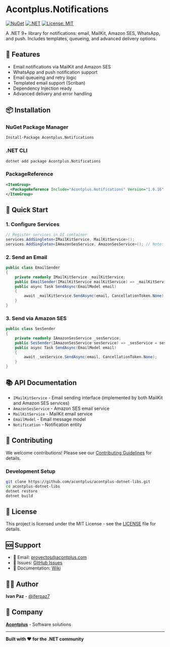 # Acontplus.Notifications

[![NuGet](https://img.shields.io/nuget/v/Acontplus.Notifications.svg)](https://www.nuget.org/packages/Acontplus.Notifications)
[![.NET](https://img.shields.io/badge/.NET-9.0-blue.svg)](https://dotnet.microsoft.com/download/dotnet/9.0)
[![License: MIT](https://img.shields.io/badge/License-MIT-yellow.svg)](https://opensource.org/licenses/MIT)

A .NET 9+ library for notifications: email, MailKit, Amazon SES, WhatsApp, and push. Includes templates, queueing, and advanced delivery options.

## 🚀 Features

- Email notifications via MailKit and Amazon SES
- WhatsApp and push notification support
- Email queueing and retry logic
- Templated email support (Scriban)
- Dependency Injection ready
- Advanced delivery and error handling

## 📦 Installation

### NuGet Package Manager
```bash
Install-Package Acontplus.Notifications
```

### .NET CLI
```bash
dotnet add package Acontplus.Notifications
```

### PackageReference
```xml
<ItemGroup>
  <PackageReference Include="Acontplus.Notifications" Version="1.0.16" />
</ItemGroup>
```

## 🎯 Quick Start

### 1. Configure Services
```csharp
// Register services in DI container
services.AddSingleton<IMailKitService, MailKitService>();
services.AddSingleton<IAmazonSesService, AmazonSesService>(); // Note: AmazonSesService implements IMailKitService
```

### 2. Send an Email
```csharp
public class EmailSender
{
    private readonly IMailKitService _mailKitService;
    public EmailSender(IMailKitService mailKitService) => _mailKitService = mailKitService;
    public async Task SendAsync(EmailModel email)
    {
        await _mailKitService.SendAsync(email, CancellationToken.None);
    }
}
```

### 3. Send via Amazon SES
```csharp
public class SesSender
{
    private readonly IAmazonSesService _sesService;
    public SesSender(IAmazonSesService sesService) => _sesService = sesService;
    public async Task SendAsync(EmailModel email)
    {
        await _sesService.SendAsync(email, CancellationToken.None);
    }
}
```

## 📚 API Documentation

- `IMailKitService` - Email sending interface (implemented by both MailKit and Amazon SES services)
- `AmazonSesService` - Amazon SES email service
- `MailKitService` - MailKit email service
- `EmailModel` - Email message model
- `Notification` - Notification entity

## 🤝 Contributing

We welcome contributions! Please see our [Contributing Guidelines](CONTRIBUTING.md) for details.

### Development Setup
```bash
git clone https://github.com/acontplus/acontplus-dotnet-libs.git
cd acontplus-dotnet-libs
dotnet restore
dotnet build
```

## 📄 License

This project is licensed under the MIT License - see the [LICENSE](LICENSE) file for details.

## 🆘 Support

- 📧 Email: proyectos@acontplus.com
- 🐛 Issues: [GitHub Issues](https://github.com/acontplus/acontplus-dotnet-libs/issues)
- 📖 Documentation: [Wiki](https://github.com/acontplus/acontplus-dotnet-libs/wiki)

## 👨‍💻 Author

**Ivan Paz** - [@iferpaz7](https://linktr.ee/iferpaz7)

## 🏢 Company

**[Acontplus](https://www.acontplus.com)** - Software solutions

---

**Built with ❤️ for the .NET community**
